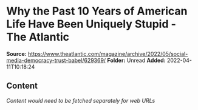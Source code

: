 # Why the Past 10 Years of American Life Have Been Uniquely Stupid - The Atlantic

**Source:** https://www.theatlantic.com/magazine/archive/2022/05/social-media-democracy-trust-babel/629369/
**Folder:** Unread
**Added:** 2022-04-11T10:18:24




## Content
*Content would need to be fetched separately for web URLs*
